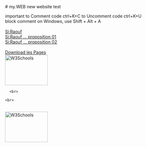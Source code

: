  <head><link rel = "icon" href = "https://tarek-bg.github.io/web/bookhtml/img/iconHasdrubalV2_15p.gif"  type = "image/x-icon"> </head>
# my.WEB
new website test

important
to Comment code   ctrl+K+C
to Uncomment code    ctrl+K+U
<BR>
block comment on Windows, use Shift + Alt + A 
<br>
<br><a href="https://tarek-bg.github.io/web/archi/plage.jpg" download>Si:Raouf</a>
<br><a href="https://tarek-bg.github.io/web/archi/plagetent2024.webm" download>Si:Raouf ... proposition 01</a>
<br><a href="https://tarek-bg.github.io/web/archi/plagevoil2024H.webm" download>Si:Raouf ... proposition 02</a>
<br>
      <a href="https://tarek-bg.github.io/web/archi/plan/iconHasdrubalV2_15p.gif" target="https://tarek-bg.github.io/web/archi/plan/index.html" position="absolute">
<br><a href="https://tarek-bg.github.io/web/archi/HAM052024.zip" download>Download les Pages</a>
<br>
      <a href="https://tarek-bg.github.io/web/archi/plage.mp4" target="_blank" position="absolute">
        <img src="https://tarek-bg.github.io/web/archi/plage.jpg" alt="W3Schools" width="140" height="100">
      </a>

      <br>

    <br>



<br>
      <a href="https://tarek-bg.github.io/web/archi/fethi.webm" target="_blank" position="absolute">
        <img src="https://tarek-bg.github.io/web/archi/piscine.jpg" alt="W3Schools" width="140" height="100">
      </a>